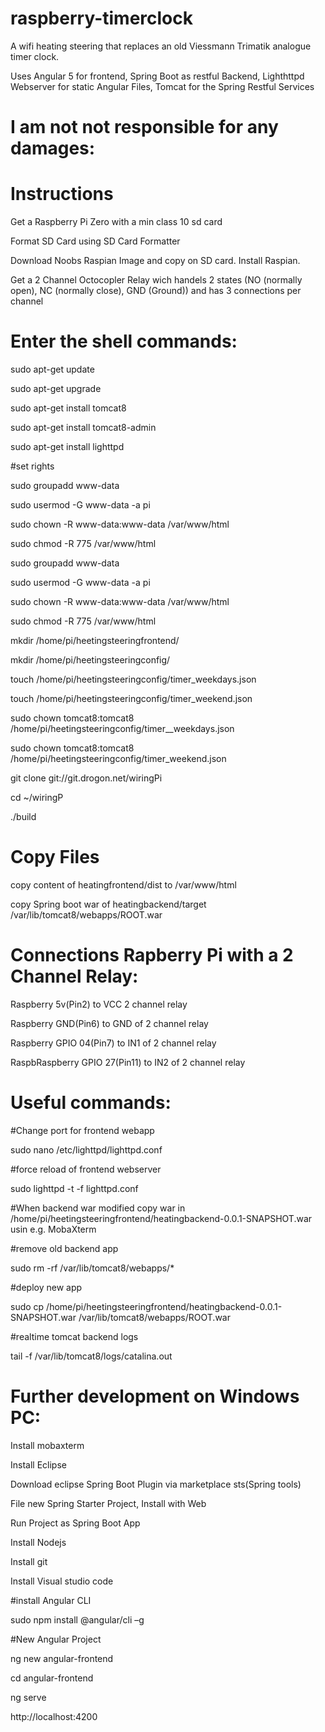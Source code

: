 # raspberry-timerclock
A wifi heating steering that replaces an old Viessmann Trimatik analogue timer clock.


Uses Angular 5 for frontend, Spring Boot as restful Backend, Lighthttpd Webserver for static Angular Files, Tomcat for the Spring Restful Services



# I am not not responsible for any damages:


# Instructions

Get a Raspberry Pi Zero with a min class 10 sd card

Format SD Card using SD Card Formatter

Download Noobs Raspian Image and copy on SD card. Install Raspian.

Get a 2 Channel Octocopler Relay wich handels 2 states (NO (normally open), NC (normally close), GND (Ground)) and has 3 connections per channel

# Enter the shell commands:

sudo apt-get update

sudo apt-get upgrade


sudo apt-get install tomcat8

sudo apt-get install tomcat8-admin


sudo apt-get install lighttpd

#set rights

sudo groupadd www-data

sudo usermod -G www-data -a pi

sudo chown -R www-data:www-data /var/www/html

sudo chmod -R 775 /var/www/html

sudo groupadd www-data

sudo usermod -G www-data -a pi

sudo chown -R www-data:www-data /var/www/html

sudo chmod -R 775 /var/www/html


mkdir /home/pi/heetingsteeringfrontend/

mkdir /home/pi/heetingsteeringconfig/

touch /home/pi/heetingsteeringconfig/timer_weekdays.json

touch /home/pi/heetingsteeringconfig/timer_weekend.json

sudo chown tomcat8:tomcat8  /home/pi/heetingsteeringconfig/timer__weekdays.json

sudo chown tomcat8:tomcat8  /home/pi/heetingsteeringconfig/timer_weekend.json

git clone git://git.drogon.net/wiringPi

cd ~/wiringP

./build

# Copy Files

copy content of heatingfrontend/dist to /var/www/html

copy Spring boot war of heatingbackend/target /var/lib/tomcat8/webapps/ROOT.war


# Connections Rapberry Pi with a 2 Channel Relay:

Raspberry 5v(Pin2) to VCC 2 channel relay


Raspberry GND(Pin6) to GND of 2 channel relay


Raspberry GPIO 04(Pin7) to IN1 of 2 channel relay


RaspbRaspberry GPIO 27(Pin11) to IN2 of 2 channel relay





# Useful commands:
#Change port for frontend webapp

sudo nano /etc/lighttpd/lighttpd.conf

#force reload of frontend webserver

sudo lighttpd -t -f lighttpd.conf


#When backend war modified copy war in /home/pi/heetingsteeringfrontend/heatingbackend-0.0.1-SNAPSHOT.war usin e.g. MobaXterm

#remove old backend app

sudo rm -rf /var/lib/tomcat8/webapps/*

#deploy new app

sudo cp /home/pi/heetingsteeringfrontend/heatingbackend-0.0.1-SNAPSHOT.war /var/lib/tomcat8/webapps/ROOT.war



#realtime tomcat backend logs

tail -f /var/lib/tomcat8/logs/catalina.out


# Further development on Windows PC:

Install mobaxterm

Install Eclipse

Download eclipse Spring Boot Plugin via marketplace sts(Spring tools)

File new Spring Starter Project, Install with Web 

Run Project as Spring Boot App


Install Nodejs

Install git

Install Visual studio code

#install Angular CLI

sudo npm install @angular/cli –g

#New Angular Project

ng new angular-frontend

cd angular-frontend

ng serve

http://localhost:4200


